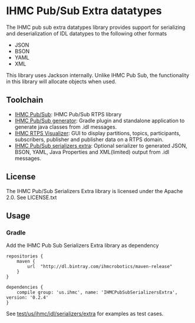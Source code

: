 # IHMC Pub/Sub Extra datatypes

The IHMC pub sub extra datatypes library provides support for serializing and deserialization of IDL datatypes to the following other formats

- JSON
- BSON
- YAML
- XML

This library uses Jackson internally. Unlike IHMC Pub Sub, the functionality in this library will allocate objects when used.

## Toolchain
- [IHMC Pub/Sub](https://github.com/ihmcrobotics/ihmc-pub-sub): IHMC Pub/Sub RTPS library
- [IHMC Pub/Sub generator](https://github.com/ihmcrobotics/ihmc-pub-sub-generator): Gradle plugin and standalone application to generate java classes from .idl messages.
- [IHMC RTPS Visualizer](https://github.com/ihmcrobotics/ihmc-rtps-visualizer): GUI to display partitions, topics, participants, subscribers, publisher and publisher data on a RTPS domain.
- [IHMC Pub/Sub serializers extra](https://github.com/ihmcrobotics/ihmc-pub-sub-serializers-extra): Optional serializer to generated JSON, BSON, YAML, Java Properties and XML(limited) output from .idl messages. 

## License
The IHMC Pub/Sub Serializers Extra library is licensed under the Apache 2.0. See LICENSE.txt

## Usage

### Gradle
Add the IHMC Pub Sub Serializers Extra library as dependency
```
repositories {
    maven {
        url  "http://dl.bintray.com/ihmcrobotics/maven-release"
    }
}
	
dependencies {
	compile group: 'us.ihmc', name: 'IHMCPubSubSerializersExtra', version: '0.2.4'
}
```

See [test/us/ihmc/idl/serializers/extra](test/us/ihmc/idl/serializers/extra) for examples as test cases.
